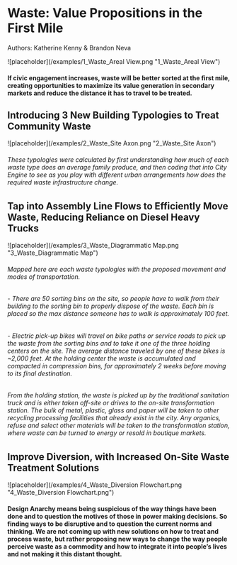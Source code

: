 # Waste: Value Propositions in the First Mile
Authors: Katherine Kenny & Brandon Neva

![placeholder](/examples/1_Waste_Areal View.png "1_Waste_Areal View") 
#### If civic engagement increases, waste will be better sorted at the first mile, creating opportunities to maximize its value generation in secondary markets and reduce the distance it has to travel to be treated.

## Introducing 3 New Building Typologies to Treat Community Waste
![placeholder](/examples/2_Waste_Site Axon.png "2_Waste_Site Axon") 

###### These typologies were calculated by first understanding how much of each waste type does an average family produce, and then coding that into City Engine to see as you play with different urban arrangements how does the required waste infrastructure change. 

## Tap into Assembly Line Flows to Efficiently Move Waste, Reducing Reliance on Diesel Heavy Trucks
![placeholder](/examples/3_Waste_Diagrammatic Map.png "3_Waste_Diagrammatic Map")

###### Mapped here are each waste typologies with the proposed movement and modes of transportation. 
###### - There are 50 sorting bins on the site, so people have to walk from their building to the sorting bin to properly dispose of the waste. Each bin is placed so the max distance someone has to walk is approximately 100 feet. 
###### - Electric pick-up bikes will travel on bike paths or service roads to pick up the waste from the sorting bins and to take it one of the three holding centers on the site. The average distance traveled by one of these bikes is ~2,000 feet. At the holding center the waste is accumulated and compacted in compression bins, for approximately 2 weeks before moving to its final destination. 
######  From the holding station, the waste is picked up by the traditional sanitation truck and is either taken off-site or drives to the on-site transformation station. The bulk of metal, plastic, glass and paper will be taken to other recycling processing facilities that already exist in the city. Any organics, refuse and select other materials will be taken to the transformation station, where waste can be turned to energy or resold in boutique markets. 

## Improve Diversion, with Increased On-Site Waste Treatment Solutions
![placeholder](/examples/4_Waste_Diversion Flowchart.png "4_Waste_Diversion Flowchart.png") 

#### Design Anarchy means being suspicious of the way things have been done and to question the motives of those in power making decisions. So finding ways to be disruptive and to question the current norms and thinking. We are not coming up with new solutions on how to treat and process waste, but rather proposing new ways to change the way people perceive waste as a commodity and how to integrate it into people’s lives and not making it this distant thought.
